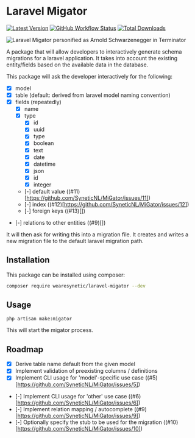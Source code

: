 # Laravel Migator
[![Latest Version](https://img.shields.io/github/release/syneticnl/migator.svg?style=flat-square)](https://github.com/syneticnl/migator/releases)
[![GitHub Workflow Status](https://github.com/syneticnl/migator/actions/workflows/phpunit.yml/badge.svg)](https://github.com/SyneticNL/MiGator/actions)
[![Total Downloads](https://img.shields.io/packagist/dt/wearesynetic/laravel-migator.svg?style=flat-square)](https://packagist.org/packages/wearesynetic/laravel-migator)

![Laravel Migator personified as Arnold Schwarzenegger in Terminator](https://scontent-ams2-1.xx.fbcdn.net/v/t39.30808-6/277566413_369133498558681_7312429908945278869_n.png?_nc_cat=108&ccb=1-7&_nc_sid=e3f864&_nc_ohc=-HGg91wVyroAX-j4LpE&_nc_ht=scontent-ams2-1.xx&oh=00_AT8284yIQkTdrmByJJ3xRyu3buR-RqVdeWmH0ZBcTzy8tw&oe=634A4458 "The Migator will be back!")

A package that will allow developers to interactively generate schema migrations for a laravel application. 
It takes into account the existing entity/fields based on the available data in the database.

This package will ask the developer interactively for the following:

- [x] model
- [x] table (default: derived from laravel model naming convention)
- [x] fields (repeatedly)
    - [x] name
    - [x] type
        - [x] id
        - [x] uuid
        - [x] type
        - [x] boolean
        - [x] text
        - [x] date
        - [x] datetime
        - [x] json
        - [x] id
        - [x] integer
    - [-] default value ((#11)[https://github.com/SyneticNL/MiGator/issues/11])
    - [-] index ((#12)[https://github.com/SyneticNL/MiGator/issues/12])
    - [-] foreign keys ((#13)[])
- [-] relations to other entities ((#9)[])

It will then ask for writing this into a migration file. It creates and writes a new migration file to the default laravel migration path.

## Installation

This package can be installed using composer:

```bash
composer require wearesynetic/laravel-migator --dev
```

## Usage

`php artisan make:migator`

This will start the migator process.

## Roadmap

- [x] Derive table name default from the given model
- [x] Implement validation of preexisting columns / definitions
- [x] Implement CLI usage for 'model'-specific use case ((#5)[https://github.com/SyneticNL/MiGator/issues/5])
- [-] Implement CLI usage for 'other' use case ((#6)[https://github.com/SyneticNL/MiGator/issues/6])
- [-] Implement relation mapping / autocomplete ((#9)[https://github.com/SyneticNL/MiGator/issues/9])
- [-] Optionally specify the stub to be used for the migration ((#10)[https://github.com/SyneticNL/MiGator/issues/10])